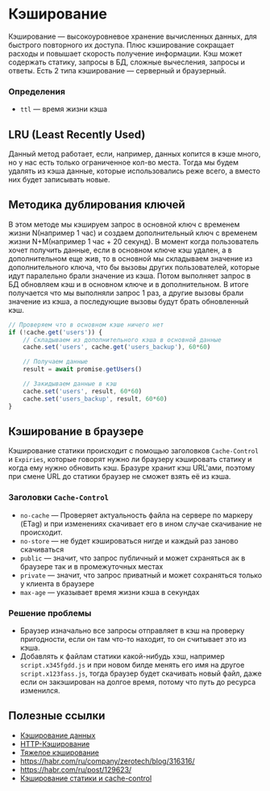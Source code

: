 # Кэширование

Кэширование — высокоуровневое хранение вычисленных данных, для быстрого повторного их доступа. Плюс кэширование сокращает расходы и повышает скорость получение информации. Кэш может содержать статику, запросы в БД, сложные вычесления, запросы и ответы. Есть 2 типа кэширование — серверный и браузерный.

### Определения
- `ttl` — время жизни кэша

## LRU (Least Recently Used)
Данный метод работает, если, например, данных копится в кэше много, но у нас есть только ограниченное кол-во места. Тогда мы будем удалять из кэша данные, которые использовались реже всего, а вместо них будет записывать новые.

## Методика дублирования ключей
В этом методе мы кэшируем запрос в основной ключ с временем жизни N(например 1 час) и создаем дополнительный ключ с временем жизни N+M(например 1 час + 20 секунд). В момент когда пользователь хочет получить данные, если в основном ключе кэш удален, а в дополнительном еще жив, то в основной мы складываем значение из дополнительного ключа, что бы вызовы других пользователей, которые идут паралельно брали значение из кэша. Потом выполняет запрос в БД обновляем кэш и в основном ключе и в дополнительном. В итоге получается что мы выполняли запрос 1 раз, а другие вызовы брали значение из кэша, а последующие вызовы будут брать обновленный кэш.

```js
// Проверяем что в основном кэше ничего нет
if (!cache.get('users')) {
    // Складываем из дополнительного кэша в основной данные
    cache.set('users', cache.get('users_backup'), 60*60)

    // Получаем данные
    result = await promise.getUsers()

    // Закидываем данные в кэш
    cache.set('users', result, 60*60)
    cache.set('users_backup', result, 60*60)
}
```

## Кэширование в браузере

Кэширование статики происходит с помощью заголовков `Cache-Control` и `Expiries`, которые говорят нужно ли браузеру кэшировать статику и когда ему нужно обновить кэш. Бразуре хранит кэш URL'ами, поэтому при смене URL до статики браузер не сможет взять её из кэша.

### Заголовки `Cache-Control`
* `no-cache` — Проверяет актуальность файла на сервере по маркеру (ETag) и при изменениях скачивает его в ином случае скачивание не происходит.
* `no-store` — не будет кэшироваться нигде и каждый раз заново скачиваться
* `public` — значит, что запрос публичный и может схраняться ак в браузере так и в промежуточных местах
* `private` — значит, что запрос приватный и может сохраняться только у клиента в браузере
* `max-age` — указывает время жизни кэша в секундах

### Решение проблемы
* Браузер изначально все запросы отправляет в кэш на проверку пригодности, если он там что-то находит, то он считывает это из кэша.
* Добавлять к файлам статики какой-нибудь хэш, например `script.x345fgdd.js` и при новом билде менять его имя на другое `script.x123fass.js`, тогда браузер будет скачивать новый файл, даже если он закэширован на долгое время, потому что путь до ресурса изменился. 

## Полезные ссылки
* [Кэширование данных](https://ruhighload.com/Кэширование+данных)
* [HTTP-Кэширование](https://developers.google.com/web/fundamentals/performance/optimizing-content-efficiency/http-caching?hl=ru)
* [Тяжелое кэширование](https://ruhighload.com/Тяжелое+кэширование)
* https://habr.com/ru/company/zerotech/blog/316316/
* https://habr.com/ru/post/129623/
* [Кэширование статики и cache-control](https://ruhighload.com/%D0%9A%D1%8D%D1%88%D0%B8%D1%80%D0%BE%D0%B2%D0%B0%D0%BD%D0%B8%D0%B5+%D1%81%D1%82%D0%B0%D1%82%D0%B8%D0%BA%D0%B8+%D0%B8+cache-control)